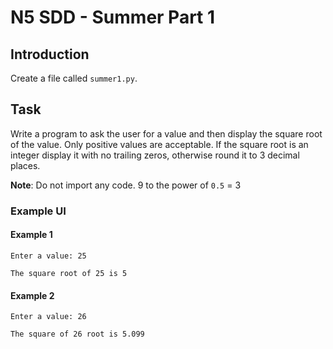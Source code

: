 # N5 SDD - Summer Part 1


## Introduction

Create a file called `summer1.py`.


## Task

Write a program to ask the user for a value and then display the square root of the value.  Only positive values are acceptable.  If the square root is an integer display it with no trailing zeros, otherwise round it to 3 decimal places.

__Note__:  Do not import any code.  9 to the power of `0.5` = 3


### Example UI

#### Example 1

```
Enter a value: 25

The square root of 25 is 5
```


#### Example 2

```
Enter a value: 26

The square of 26 root is 5.099
```
